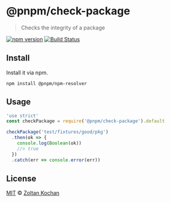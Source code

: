 # @pnpm/check-package

> Checks the integrity of a package

<!--@shields('npm', 'travis')-->
[![npm version](https://img.shields.io/npm/v/@pnpm/check-package.svg)](https://www.npmjs.com/package/@pnpm/check-package) [![Build Status](https://img.shields.io/travis/pnpm/check-package/master.svg)](https://travis-ci.org/pnpm/check-package)
<!--/@-->

## Install

Install it via npm.

    npm install @pnpm/npm-resolver

## Usage

<!--@example('example.js')-->
```js
'use strict'
const checkPackage = require('@pnpm/check-package').default

checkPackage('test/fixtures/good/pkg')
  .then(ok => {
    console.log(Boolean(ok))
    //> true
  })
  .catch(err => console.error(err))
```
<!--/@-->

## License

[MIT](./LICENSE) © [Zoltan Kochan](https://www.kochan.io/)
